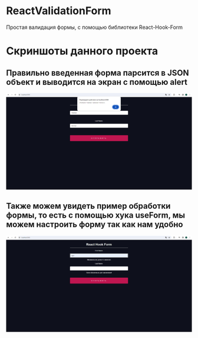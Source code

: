 # ReactValidationForm
Простая валидация формы, с помощью библиотеки React-Hook-Form

# Скриншоты данного проекта

<h2>Правильно введенная форма парсится в JSON объект и выводится на экран с помощью alert</h2>
<img src="https://github.com/flavokrkkk/ReactValidationForm/blob/main/scrins/2024-02-22_01-42-46.png">

<h2>Также можем увидеть пример обработки формы, то есть с помощью хука useForm, мы можем настроить форму так как нам удобно</h2>
<img src="https://github.com/flavokrkkk/ReactValidationForm/blob/main/scrins/2024-02-22_01-42-08.png">


